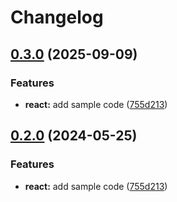 # Changelog

## [0.3.0](https://github.com/aa1z3zz/release-please-monorepo-example/compare/hello-react@v0.2.0...hello-react@v0.3.0) (2025-09-09)


### Features

* **react:** add sample code ([755d213](https://github.com/aa1z3zz/release-please-monorepo-example/commit/755d2133dde08b8e1aeb2012256ee58b934fc346))

## [0.2.0](https://github.com/amarjanica/release-please-monorepo-example/compare/hello-react-v0.1.0...hello-react@v0.2.0) (2024-05-25)


### Features

* **react:** add sample code ([755d213](https://github.com/amarjanica/release-please-monorepo-example/commit/755d2133dde08b8e1aeb2012256ee58b934fc346))
